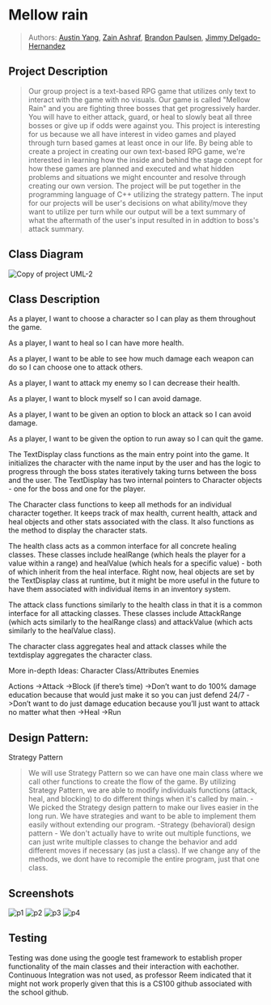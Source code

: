 # Mellow rain
 > Authors: [Austin Yang](https://github.com/Toona114),
 >          [Zain Ashraf](https://github.com/zain-ashraf),
 >          [Brandon Paulsen](https://github.com/Poly1581),
 >          [Jimmy Delgado-Hernandez](https://github.com/Maker424)

## Project Description
 > Our group project is a text-based RPG game that utilizes only text to interact with the game with no visuals. Our game is called "Mellow Rain" and you are fighting three bosses that get progressively harder. You will have to either attack, guard, or heal to slowly beat all three bosses or give up if odds were against you.
This project is interesting for us because we all have interest in video games and played through turn based games at least once in our life. By being able to create a project in creating our own text-based RPG game, we're interested in learning how the inside and behind the stage concept for how these games are planned and executed and what hidden problems and situations we might encounter and resolve through creating our own version.
 > The project will be put together in the programming language of C++ utilizing the strategy pattern.
 > The input for our projects will be user's decisions on what ability/move they want to utilize per turn while our output will be a text summary of what the aftermath of the user's input resulted in in addtion to boss's attack summary.

## Class Diagram
![Copy of project UML-2](https://cdn.discordapp.com/attachments/961506732679503932/982401685936812082/Copy_of_project_UML.jpeg)




## Class Description
As a player, I want to choose a character so I can play as them throughout the game.

As a player, I want to heal so I can have more health.

As a player, I want to be able to see how much damage each weapon can do so I can choose one to attack others.

As a player, I want to attack my enemy so I can decrease their health.

As a player, I want to block myself so I can avoid damage.

As a player, I want to be given an option to block an attack so I can avoid damage.

As a player, I want to be given the option to run away so I can quit the game.

The TextDisplay class functions as the main entry point into the game.  It initializes the character with the name input by the user and has the logic to progress through the boss states iteratively taking turns between the boss and the user.  The TextDisplay has two internal pointers to Character objects - one for the boss and one for the player.

The Character class functions to keep all methods for an individual character together.  It keeps track of max health, current health, attack and heal objects and other stats associated with the class.  It also functions as the method to display the character stats.

The health class acts as a common interface for all concrete healing classes.  These classes include healRange (which heals the player for a value within a range) and healValue (which heals for a specific value) - both of which inherit from the heal interface.  Right now, heal objects are set by the TextDisplay class at runtime, but it might be more useful in the future to have them associated with individual items in an inventory system.

The attack class functions similarly to the health class in that it is a common interface for all attacking classes.  These classes include AttackRange (which acts similarly to the healRange class) and attackValue (which acts similarly to the healValue class).

The character class aggregates heal and attack classes while the textdisplay aggregates the character class.


More in-depth
Ideas:
Character
Class/Attributes
Enemies

Actions
->Attack
->Block (if there’s time)
				->Don’t want to do 100% damage education because that would just make it so you can just defend 24/7
				->Don’t want to do just damage education because you’ll just want to attack no matter what then
->Heal
->Run



 ## Design Pattern: 
Strategy Pattern
>We will use Strategy Pattern so we can have one main class where we call other functions to create the flow of the game. By utilizing Strategy Pattern, we are able to modify individuals functions (attack, heal, and blocking) to do different things when it's called by main.
-We picked the Strategy design pattern to make our lives easier in the long run. We have strategies and want to be able to implement them easily without extending our program.
 -Strategy (behavioral) design pattern - We don't actually have to write out multiple functions, we can just write multiple classes to change the behavior and add different moves if necessary (as just a class). If we change any of the methods, we dont have to recomiple the entire program, just that one class.
 
 ## Screenshots
  ![p1](https://cdn.discordapp.com/attachments/961506732679503932/982116806653267988/1.JPG)
  ![p2](https://cdn.discordapp.com/attachments/961506732679503932/982116806875561994/2.JPG)
  ![p3](https://cdn.discordapp.com/attachments/961506732679503932/982116807156572170/3.JPG)
  ![p4](https://cdn.discordapp.com/attachments/961506732679503932/982116807450189824/4.JPG)


 ## Testing
Testing was done using the google test framework to establish proper functionality of the main classes and their interaction with eachother.  Continuous Integration was not used, as professor Reem indicated that it might not work properly given that this is a CS100 github associated with the school github.
 
